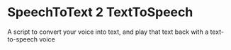 # SpeechToText 2 TextToSpeech
A script to convert your voice into text, and play that text back with a text-to-speech voice
